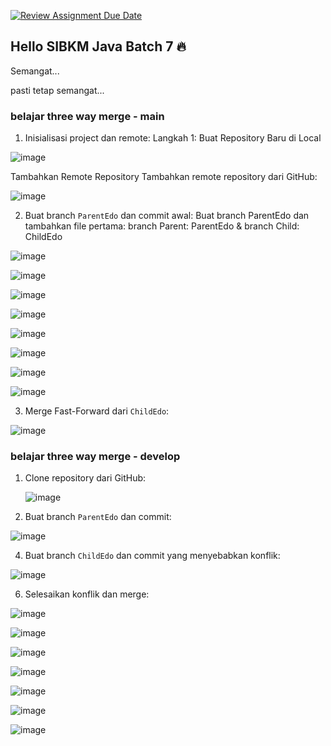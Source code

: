 [![Review Assignment Due Date](https://classroom.github.com/assets/deadline-readme-button-22041afd0340ce965d47ae6ef1cefeee28c7c493a6346c4f15d667ab976d596c.svg)](https://classroom.github.com/a/7AKPvxX-)
## Hello SIBKM Java Batch 7 🔥

Semangat... 

pasti tetap semangat...

### belajar three way merge - main
1. Inisialisasi project dan remote:
Langkah 1: Buat Repository Baru di Local
     
![image](https://github.com/user-attachments/assets/d333f9d2-398e-445c-984e-585cb90ba937)

Tambahkan Remote Repository
Tambahkan remote repository dari GitHub:

![image](https://github.com/user-attachments/assets/c1fda0da-081d-422a-899d-0e0f02886a87)

2. Buat branch `ParentEdo` dan commit awal:
Buat branch ParentEdo dan tambahkan file pertama:
branch Parent: ParentEdo & branch Child: ChildEdo

![image](https://github.com/user-attachments/assets/ebbc1edc-f92e-448b-a39c-214e2735e70c)

![image](https://github.com/user-attachments/assets/467cab50-798a-43c1-811b-adf29f151ab1)

![image](https://github.com/user-attachments/assets/fc015fc7-94e2-4462-9f2f-b091594a7c73)

![image](https://github.com/user-attachments/assets/b2781db7-852a-416d-bbdb-b478cff027b7)

![image](https://github.com/user-attachments/assets/0f236409-a4b8-4769-aea9-56bb7584dd7a)

![image](https://github.com/user-attachments/assets/67ef8d95-ea62-47d5-b08f-ed1b86eed357)

![image](https://github.com/user-attachments/assets/cf9ddb47-4932-44f8-b564-4036ce673b98)

![image](https://github.com/user-attachments/assets/090c79c6-ee05-4142-82fe-d3b93b351c14)

3. Merge Fast-Forward dari `ChildEdo`:

![image](https://github.com/user-attachments/assets/00a1bf3b-592c-4819-95a5-d4e24775e67e)

   
### belajar three way merge - develop

1. Clone repository dari GitHub:
   
   ![image](https://github.com/user-attachments/assets/72f9b569-6f5e-4281-a662-44646d90a357)

3. Buat branch `ParentEdo` dan commit:

![image](https://github.com/user-attachments/assets/89dc4fc6-30f2-4843-89ce-6dc8f88d4555)

 
4. Buat branch `ChildEdo` dan commit yang menyebabkan konflik:
   
![image](https://github.com/user-attachments/assets/9474d156-b003-41f5-aa86-dfcdbfc3b02e)

   
6. Selesaikan konflik dan merge:

![image](https://github.com/user-attachments/assets/82f29d21-844d-4c79-afab-29de5db0b673)

![image](https://github.com/user-attachments/assets/21694707-3298-4c19-b8ee-43e713a14bf0)

![image](https://github.com/user-attachments/assets/56d74ddf-6599-4615-a204-40b6e5336a0e)

![image](https://github.com/user-attachments/assets/3f0fc8fd-49fc-45eb-ad7c-f89c693172a1)

![image](https://github.com/user-attachments/assets/c25fe3cb-72a0-4841-a876-8e43c3daf62b)

![image](https://github.com/user-attachments/assets/0e36660a-1eac-4283-a2eb-7fe36466ccd1)

![image](https://github.com/user-attachments/assets/ff363930-c73c-4d7f-9423-a174fbc800b6)
